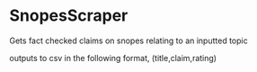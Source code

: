 # SnopesScraper
Gets fact checked claims on snopes relating to an inputted topic

outputs to csv in the following format, (title,claim,rating)
